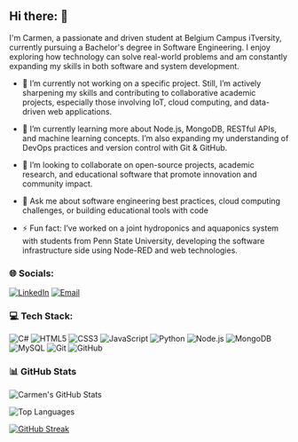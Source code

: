 ## Hi there: 👋

I'm Carmen, a passionate and driven student at Belgium Campus iTversity, currently pursuing a Bachelor's degree in Software Engineering. I enjoy exploring how technology can solve real-world problems and am constantly expanding my skills in both software and system development.

-  🔭 I’m currently not working on a specific project. Still, I’m actively sharpening my skills and contributing to collaborative academic projects, especially those involving IoT, cloud computing, and data-driven web applications.

-  🌱 I’m currently learning more about Node.js, MongoDB, RESTful APIs, and machine learning concepts. I’m also expanding my understanding of DevOps practices and version control with Git & GitHub.

- 👯 I’m looking to collaborate on open-source projects, academic research, and educational software that promote innovation and community impact.

- 💬 Ask me about software engineering best practices, cloud computing challenges, or building educational tools with code

- ⚡ Fun fact: I’ve worked on a joint hydroponics and aquaponics system with students from Penn State University, developing the software infrastructure side using Node-RED and web technologies.


### 🌐 Socials:

[![LinkedIn](https://img.shields.io/badge/LinkedIn-blue?logo=linkedin&logoColor=white)](https://www.linkedin.com/in/carmen-walliser-013910334/)
[![Email](https://img.shields.io/badge/Email-red?logo=gmail&logoColor=white)](carmenwalliser2004@gmail.com)


### 💻 Tech Stack:

![C#](https://img.shields.io/badge/C%23-239120?logo=c-sharp&logoColor=white)
![HTML5](https://img.shields.io/badge/HTML5-E34F26?logo=html5&logoColor=white)
![CSS3](https://img.shields.io/badge/CSS3-1572B6?logo=css3&logoColor=white)
![JavaScript](https://img.shields.io/badge/JavaScript-F7DF1E?logo=javascript&logoColor=black)
![Python](https://img.shields.io/badge/Python-3776AB?logo=python&logoColor=white)
![Node.js](https://img.shields.io/badge/Node.js-339933?logo=node.js&logoColor=white)
![MongoDB](https://img.shields.io/badge/MongoDB-47A248?logo=mongodb&logoColor=white)
![MySQL](https://img.shields.io/badge/MySQL-4479A1?logo=mysql&logoColor=white)
![Git](https://img.shields.io/badge/Git-F05032?logo=git&logoColor=white)
![GitHub](https://img.shields.io/badge/GitHub-181717?logo=github&logoColor=white)

### 📊 GitHub Stats

![Carmen's GitHub Stats](https://github-readme-stats.vercel.app/api?username=CarmenWalliser&show_icons=true&theme=tokyonight)

![Top Languages](https://github-readme-stats.vercel.app/api/top-langs/?username=CarmenWalliser&layout=compact&theme=tokyonight)

[![GitHub Streak](https://github-readme-streak-stats.herokuapp.com/?user=CarmenWalliser&theme=tokyonight)](https://git.io/streak-stats)

